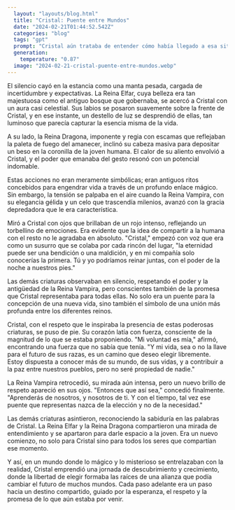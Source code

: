 ```yaml
---
  layout: "layouts/blog.html"
  title: "Cristal: Puente entre Mundos"
  date: "2024-02-21T01:44:52.542Z"
  categories: "blog"
  tags: "gpt"
  prompt: "Cristal aún trataba de entender cómo había llegado a esa situación. Un instante antes estaba contemplando las ruinas de su hogar, y al siguiente, el mundo giraba sobre su cabeza, desplomándose en un velo oscuro que amenazó con tragársela entera. Al abrir los ojos, una luz cegadora la obligó a entrecerrarlos. Parpadeó rápidamente, intentando aclimatar su visión. Cuando pudo ver con claridad, se encontró en una especie de cámara cristalina rodeada de las más diversas criaturas femeninas que, hasta el día de hoy, solo creía que existían en los cuentos de hadas y leyendas antiguas.\r\n\r\nElfas de orejas puntiagudas y ojos que parecían contener la profundidad de los bosques; Dríadas cuya piel parecía hecha de la misma corteza de los árboles a los que estaban ligadas; Ninfas cuyos cabellos fluían como cascadas de agua vivas y vibrantes. Y más allá, las siluetas imponentes de las Dragonas, cuyas narices humeaban al oler la presencia de la humana entre ellas.\r\n\r\nLas criaturas susurraban entre sí, contemplando a Cristal con una mezcla de curiosidad y emoción. Eran bellas más allá de lo imaginado, cada una con rasgos que las hacían únicas, pero unidas por la fascinación hacia la joven de cabellos blancos como la luna.\r\n\r\nUna Elfa se adelantó con delicadeza, su paso grácil hacía que pareciera flotar más que caminar. Se detuvo frente a Cristal y con una voz etérea habló: \"Despierta, doncella humana. Eres la invitada de honor en nuestra congregación. Te llamamos Cristal, y tu existencia entre nosotras es más que un presagio; es el comienzo de una nueva era. \"\r\n\r\nCristal, confundida y aturdida, intentó levantarse, pero una suave mano la instó a permanecer acostada. \"No temas\", añadió la Elfa, \"Aquí no aspiramos a hacerte daño. Somos sabias en antiguas magias y poderes, pero lo que nos ha sido negado es la gracia de concebir vida sin la esencia de tu mundo. Tú nos brindas un puente hacia esa posibilidad.\"\r\n\r\nFue entonces cuando una Mujer Lobo, de pelaje oscuro y mirada incisiva, se adelantó con un aire de protección y dijo: \"Nosotras, las lobas, honramos la fortaleza y la libertad. No te obligaremos a nada, pero tu presencia aquí podría ser clave\". para la supervivencia de muchas.\"\r\n\r\nUna Vampira, cuya piel pálida se asemejaba a la de Cristal, compartió una sonrisa llena de misterio. \"La vida entre nosotros no carece de maravillas\", murmuró. \"Y tú, Cristal, podrías encontrar más de lo que jamás imaginaste.\"\r\n\r\nMientras las palabras fluían hacia ella, Cristal sintió un cambio sutil en su interior. La posibilidad de ser madre de una nueva simbiosis entre razas era tanto una carga como un honor, y aunque su espíritu se rebelaba contra la idea de ser simplemente un medio para un fin, también era parte de ella anhelar la aventura y la pertenencia.\r\n\r\nCristal finalmente se sentó, sus ojos de diamante explorando la multitud de rostros expectantes. \"No sé qué destino me ha traído hasta aquí, ni qué papel debo jugar en tu visión del futuro\", dijo con voz firme. \"Pero una cosa es segura, no soy una mera llave para vuestra supervivencia. Si permanecerá entre ustedes, será como su igual y compañera, no como un mero vaso.\"\r\n\r\nLas criaturas presentes intercambian miradas, algunas con asombro, otras con un respeto recién nacido. Las Dragonas resoplaron, dejando escapar volutas de humo, iluminadas por la llama de un nuevo entendimiento.\r\nla elfar reina  y reina dragon besaron a cristal para que ella que embarazada, pero la reina vampira de celos queria a cristal solo para ella"
  generation: 
    temperature: "0.87"
  image: "2024-02-21-cristal-puente-entre-mundos.webp"
---
```

El silencio cayó en la estancia como una manta pesada, cargada de incertidumbre y expectativas. La Reina Elfar, cuya belleza era tan majestuosa como el antiguo bosque que gobernaba, se acercó a Cristal con un aura casi celestial. Sus labios se posaron suavemente sobre la frente de Cristal, y en ese instante, un destello de luz se desprendió de ellas, tan luminoso que parecía capturar la esencia misma de la vida.

A su lado, la Reina Dragona, imponente y regia con escamas que reflejaban la paleta de fuego del amanecer, inclinó su cabeza masiva para depositar un beso en la coronilla de la joven humana. El calor de su aliento envolvió a Cristal, y el poder que emanaba del gesto resonó con un potencial indomable.

Estas acciones no eran meramente simbólicas; eran antiguos ritos concebidos para engendrar vida a través de un profundo enlace mágico. Sin embargo, la tensión se palpaba en el aire cuando la Reina Vampira, con su elegancia gélida y un celo que trascendía milenios, avanzó con la gracia depredadora que le era característica.

Miró a Cristal con ojos que brillaban de un rojo intenso, reflejando un torbellino de emociones. Era evidente que la idea de compartir a la humana con el resto no le agradaba en absoluto. "Cristal," empezó con voz que era como un susurro que se colaba por cada rincón del lugar, "la eternidad puede ser una bendición o una maldición, y en mi compañía solo conocerías la primera. Tú y yo podríamos reinar juntas, con el poder de la noche a nuestros pies."

Las demás criaturas observaban en silencio, respetando el poder y la antigüedad de la Reina Vampira, pero conscientes también de la promesa que Cristal representaba para todas ellas. No solo era un puente para la concepción de una nueva vida, sino también el símbolo de una unión más profunda entre los diferentes reinos.

Cristal, con el respeto que le inspiraba la presencia de estas poderosas criaturas, se puso de pie. Su corazón latía con fuerza, consciente de la magnitud de lo que se estaba proponiendo. "Mi voluntad es mía," afirmó, encontrando una fuerza que no sabía que tenía. "Y mi vida, sea o no la llave para el futuro de sus razas, es un camino que deseo elegir libremente. Estoy dispuesta a conocer más de su mundo, de sus vidas, y a contribuir a la paz entre nuestros pueblos, pero no seré propiedad de nadie."

La Reina Vampira retrocedió, su mirada aún intensa, pero un nuevo brillo de respeto apareció en sus ojos. "Entonces que así sea," concedió finalmente. "Aprenderás de nosotros, y nosotros de ti. Y con el tiempo, tal vez ese puente que representas nazca de la elección y no de la necesidad."

Las demás criaturas asintieron, reconociendo la sabiduría en las palabras de Cristal. La Reina Elfar y la Reina Dragona compartieron una mirada de entendimiento y se apartaron para darle espacio a la joven. Era un nuevo comienzo, no solo para Cristal sino para todos los seres que compartían ese momento.

Y así, en un mundo donde lo mágico y lo misterioso se entrelazaban con la realidad, Cristal emprendió una jornada de descubrimiento y crecimiento, donde la libertad de elegir formaba las raíces de una alianza que podía cambiar el futuro de muchos mundos. Cada paso adelante era un paso hacia un destino compartido, guiado por la esperanza, el respeto y la promesa de lo que aún estaba por venir.
